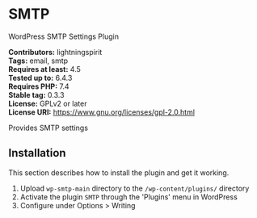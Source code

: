 # SMTP
WordPress SMTP Settings Plugin

**Contributors:** lightningspirit\
**Tags:** email, smtp\
**Requires at least:** 4.5\
**Tested up to:** 6.4.3\
**Requires PHP:** 7.4\
**Stable tag:** 0.3.3\
**License:** GPLv2 or later\
**License URI:** https://www.gnu.org/licenses/gpl-2.0.html

Provides SMTP settings

## Installation ##

This section describes how to install the plugin and get it working.

1. Upload `wp-smtp-main` directory to the `/wp-content/plugins/` directory
1. Activate the plugin `SMTP` through the 'Plugins' menu in WordPress
1. Configure under Options > Writing

